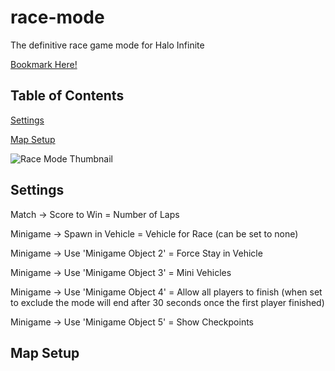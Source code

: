 # race-mode
The definitive race game mode for Halo Infinite

[Bookmark Here!](https://www.halowaypoint.com/en-gb/halo-infinite/ugc/modes/6ff26100-5290-4499-b51e-34e2a93de059)

## Table of Contents
[Settings](#settings)

[Map Setup](#map-setup)


![Race Mode Thumbnail](https://blobs-infiniteugc.svc.halowaypoint.com/ugcstorage/ugcgamevariant/6ff26100-5290-4499-b51e-34e2a93de059/0d811590-42de-46a9-9650-1d222cc511fa/images/screenshot1.jpg)

## Settings
Match -> Score to Win = Number of Laps

Minigame -> Spawn in Vehicle = Vehicle for Race (can be set to none)

Minigame -> Use 'Minigame Object 2' = Force Stay in Vehicle

Minigame -> Use 'Minigame Object 3' = Mini Vehicles

Minigame -> Use 'Minigame Object 4' = Allow all players to finish (when set to exclude the mode will end after 30 seconds once the first player finished)

Minigame -> Use 'Minigame Object 5' = Show Checkpoints

## Map Setup
